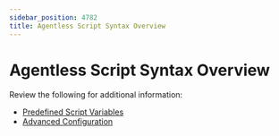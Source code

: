 ```yaml
---
sidebar_position: 4782
title: Agentless Script Syntax Overview
---
```


# Agentless Script Syntax Overview

Review the following for additional information:

* [Predefined Script Variables](PredefinedScriptVariables "Predefined Script Variables")
* [Advanced Configuration](AdvancedConfiguration "Advanced Configuration")